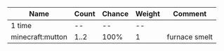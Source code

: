 | Name             | Count | Chance | Weight | Comment       |
| ---------------- | ----- | ------ | ------ | ------------- |
| 1 time           |    -- |     -- |     -- |               |
| minecraft:mutton |  1..2 |   100% |      1 | furnace smelt |